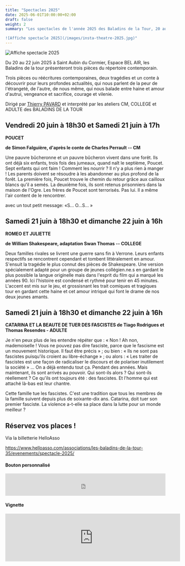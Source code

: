 ```yaml
---
title: "Spectacles 2025"
date: 2025-06-01T10:00:00+02:00
draft: false
weight: 2
summary: "Les spectacles de l'année 2025 des Baladins de la Tour, 20 au 22 juin, à l'Espace Bel Air (Saint Aubin du Cormier)

![Affiche spectacle 2025](/images/insta-theatre-2025.jpg)"
---
```


![Affiche spectacle 2025](/images/insta-theatre-2025.jpg)

Du 20 au 22 juin 2025 à Saint Aubin du Cormier, Espace BEL AIR, les Baladins de la tour présenteront trois pièces du répertoire contemporain.

Trois pièces ou réécritures contemporaines, deux tragédies et un conte à découvrir pour leurs profondes actualités, qui nous parlent de la peur de l'étrangeté, de l'autre, de nous même, qui nous balade entre haine et amour d'autrui, vengeance et sacrifice, courage et vilenie.

Dirigé par [Thierry PAVARD](https://pavardthierry.wixsite.com/thierry-pavard) et interprété par les ateliers CM, COLLEGE et ADULTE des BALADINS DE LA TOUR

## Vendredi 20 juin à 18h30 et Samedi 21 juin à 17h

**POUCET**

**de Simon Falguière, d'après le conte de Charles Perrault -- CM**

Une pauvre bûcheronne et un pauvre bûcheron vivent dans une forêt. Ils ont déjà six enfants, trois fois des jumeaux, quand naît le septième, Poucet. Sept enfants qui ont faim ! Comment les nourrir ? Il n'y a plus rien à manger ! Les parents doivent se résoudre à les abandonner au plus profond de la forêt. La première fois, Poucet trouve le chemin du retour grâce aux cailloux blancs qu'il a semés. La deuxième fois, ils sont retenus prisonniers dans la maison de l'Ogre. Les frères de Poucet sont terrorisés. Pas lui. Il a même l'air content de le rencontrer.

avec un tout petit message: «S... O...S... »

## Samedi 21 juin à 18h30 et dimanche 22 juin à 16h

**ROMEO ET JULIETTE**

**de William Shakespeare, adaptation Swan Thomas -- COLLEGE**

Deux familles rivales se livrent une guerre sans fin à Verrone. Leurs enfants respectifs se rencontrent cependant et tombent littéralement en amour. S'ensuit la tragédie le plus connut des pièces de Shakespeare. Une version spécialement adapté pour un groupe de jeunes collégien.ne.s en gardant le plus possible la langue originelle mais dans l'esprit du film qui a marqué les années 90. Ici l'histoire est condensé et rythmé pour tenir en 45 minutes. L'accent est mis sur le jeu, et grossisnant les trait comiques et tragiques tour en gardant cette haine et cet amour intriqué qui font le drame de nos deux jeunes amants.

## Samedi 21 juin à 18h30 et dimanche 22 juin à 16h

**CATARINA ET LA BEAUTE DE TUER DES FASCISTES de Tiago Rodrigues et Thomas Resendes - ADULTE**

Je n'en peux plus de les entendre répéter que : « Non ! Ah non, mademoiselle ! Vous ne pouvez pas dire fasciste, parce que le fascisme est un mouvement historique. Il faut être précis » ; ou bien : « Ils ne sont pas fascistes puisqu'ils croient au libre-échange » ; ou alors : « Les traiter de fascistes est une façon de radicaliser le discours et de polariser inutilement la société » ... On a déjà entendu tout ça. Pendant des années. Mais maintenant, ils sont arrivés au pouvoir. Qui sont-ils alors ? Qui sont-ils réellement ? Ce qu'ils ont toujours été : des fascistes. Et l'homme qui est attaché là-bas est leur chantre.

Cette famille tue les fascistes. C'est une tradition que tous les membres de la famille suivent depuis plus de soixante-dix ans. Catarina, doit tuer son premier fasciste. La violence a-t-elle sa place dans la lutte pour un monde meilleur ?


## Réservez vos places !

Via la billetterie HelloAsso

https://www.helloasso.com/associations/les-baladins-de-la-tour-35/evenements/spectacle-2025/ 

#### Bouton personnalisé
<iframe id="haWidget" allowtransparency="true" src="https://www.helloasso.com/associations/les-baladins-de-la-tour-35/evenements/spectacle-2025/widget-bouton" style="width: 100%; height: 70px; border: none;" onload="window.addEventListener( 'message', e => { const dataHeight = e.data.height; const haWidgetElement = document.getElementById('haWidget'); haWidgetElement.height = dataHeight + 'px'; } )"></iframe>

#### Vignette
<iframe id="haWidget" allowtransparency="true" src="https://www.helloasso.com/associations/les-baladins-de-la-tour-35/evenements/spectacle-2025/widget-vignette" style="width:550px;border:none;" onload="window.addEventListener( 'message', e => { const dataHeight = e.data.height; const haWidgetElement = document.getElementById('haWidget'); haWidgetElement.height = dataHeight + 'px'; } )"></iframe>


